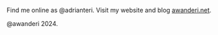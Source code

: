 Find me online as @adrianteri. Visit my website and blog [awanderi.net](https://awanderi.net).

@awanderi 2024.
